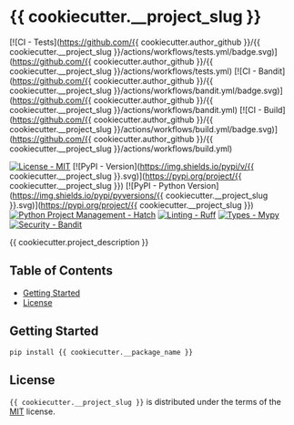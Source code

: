 # {{ cookiecutter.__project_slug }}

[![CI - Tests](https://github.com/{{ cookiecutter.author_github }}/{{ cookiecutter.__project_slug }}/actions/workflows/tests.yml/badge.svg)](https://github.com/{{ cookiecutter.author_github }}/{{ cookiecutter.__project_slug }}/actions/workflows/tests.yml)
[![CI - Bandit](https://github.com/{{ cookiecutter.author_github }}/{{ cookiecutter.__project_slug }}/actions/workflows/bandit.yml/badge.svg)](https://github.com/{{ cookiecutter.author_github }}/{{ cookiecutter.__project_slug }}/actions/workflows/bandit.yml)
[![CI - Build](https://github.com/{{ cookiecutter.author_github }}/{{ cookiecutter.__project_slug }}/actions/workflows/build.yml/badge.svg)](https://github.com/{{ cookiecutter.author_github }}/{{ cookiecutter.__project_slug }}/actions/workflows/build.yml)

[![License - MIT](https://img.shields.io/badge/license-MIT-blue.svg)](https://spdx.org/licenses/MIT.html)
[![PyPI - Version](https://img.shields.io/pypi/v/{{ cookiecutter.__project_slug }}.svg)](https://pypi.org/project/{{ cookiecutter.__project_slug }})
[![PyPI - Python Version](https://img.shields.io/pypi/pyversions/{{ cookiecutter.__project_slug }}.svg)](https://pypi.org/project/{{ cookiecutter.__project_slug }})
[![Python Project Management - Hatch](https://img.shields.io/badge/%F0%9F%A5%9A-Hatch-4051b5.svg)](https://github.com/pypa/hatch)
[![Linting - Ruff](https://img.shields.io/endpoint?url=https://raw.githubusercontent.com/astral-sh/ruff/main/assets/badge/v2.json)](https://github.com/astral-sh/ruff)
[![Types - Mypy](https://img.shields.io/badge/types-Mypy-blue.svg)](https://github.com/python/mypy)
[![Security - Bandit](https://img.shields.io/badge/security-Bandit-yellow.svg)](https://github.com/PyCQA/bandit)


{{ cookiecutter.project_description }}

## Table of Contents

- [Getting Started](#getting_started)
- [License](#license)

## Getting Started

```console
pip install {{ cookiecutter.__package_name }}
```

## License

`{{ cookiecutter.__project_slug }}` is distributed under the terms of the [MIT](https://spdx.org/licenses/MIT.html) license.
